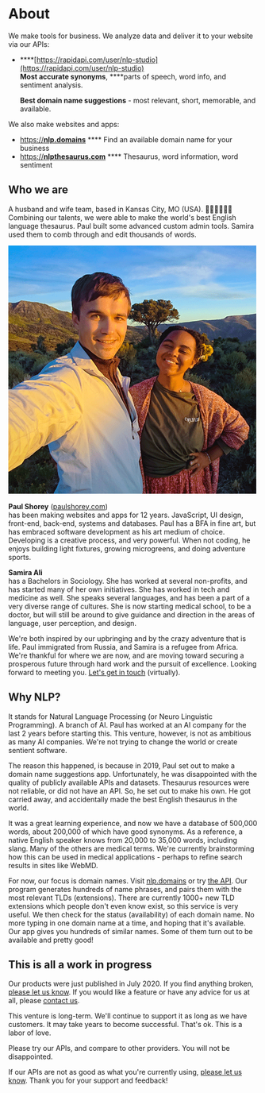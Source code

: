 # About

We make tools for business. We analyze data and deliver it to your website via our APIs:

* \*\*\*\*[https://rapidapi.com/user/nlp-studio](https://rapidapi.com/user/nlp-studio)  
  **Most accurate synonyms**, ****parts of speech, word info, and sentiment analysis.

  **Best domain name suggestions** - most relevant, short, memorable, and available.

We also make websites and apps: 

* [https://**nlp.domains**](https://nlp.domains) **** Find an available domain name for your business
* [https://**nlpthesaurus.com**](https://nlpthesaurus.com) **** Thesaurus, word information, word sentiment

## Who we are

A husband and wife team, based in Kansas City, MO \(USA\). 👨🏼‍💻👩🏽‍💼Combining our talents, we were able to make the world's best English language thesaurus. Paul built some advanced custom admin tools. Samira used them to comb through and edit thousands of words. 

![We met in Utah. Love those mountains. Miss those sunsets!](.gitbook/assets/dsc_0354-500-png.jpg)

**Paul Shorey** \([paulshorey.com](https://paulshorey.com)\)   
has been making websites and apps for 12 years. JavaScript, UI design, front-end, back-end, systems and databases. Paul has a BFA in fine art, but has embraced software development as his art medium of choice. Developing is a creative process, and very powerful. When not coding, he enjoys building light fixtures, growing microgreens, and doing adventure sports.

**Samira Ali**   
has a Bachelors in Sociology. She has worked at several non-profits, and has started many of her own initiatives. She has worked in tech and medicine as well. She speaks several languages, and has been a part of a very diverse range of cultures. She is now starting medical school, to be a doctor, but will still be around to give guidance and direction in the areas of language, user perception, and design.

We're both inspired by our upbringing and by the crazy adventure that is life. Paul immigrated from Russia, and Samira is a refugee from Africa. We're thankful for where we are now, and are moving toward securing a prosperous future through hard work and the pursuit of excellence. Looking forward to meeting you. [Let's get in touch]() \(virtually\).

## Why NLP?

It stands for Natural Language Processing \(or Neuro Linguistic Programming\). A branch of AI. Paul has worked at an AI company for the last 2 years before starting this. This venture, however, is not as ambitious as many AI companies. We're not trying to change the world or create sentient software.

The reason this happened, is because in 2019, Paul set out to make a domain name suggestions app. Unfortunately, he was disappointed with the quality of publicly available APIs and datasets. Thesaurus resources were not reliable, or did not have an API. So, he set out to make his own. He got carried away, and accidentally made the best English thesaurus in the world. 

It was a great learning experience, and now we have a database of 500,000 words, about 200,000 of which have good synonyms. As a reference, a native English speaker knows from 20,000 to 35,000 words, including slang. Many of the others are medical terms. We're currently brainstorming how this can be used in medical applications - perhaps to refine search results in sites like WebMD. 

For now, our focus is domain names. Visit [nlp.domains](https://nlp.domains) or try [the API](https://rapidapi.com). Our program generates hundreds of name phrases, and pairs them with the most relevant TLDs \(extensions\). There are currently 1000+ new TLD extensions which people don't even know exist, so this service is very useful. We then check for the status \(availability\) of each domain name. No more typing in one domain name at a time, and hoping that it's available. Our app gives you hundreds of similar names. Some of them turn out to be available and pretty good!

## This is all a work in progress

Our products were just published in July 2020. If you find anything broken, [please let us know](). If you would like a feature or have any advice for us at all, please [contact us]().

This venture is long-term. We'll continue to support it as long as we have customers. It may take years to become successful. That's ok. This is a labor of love.

Please try our APIs, and compare to other providers. You will not be disappointed. 

If our APIs are not as good as what you're currently using, [please let us know](). Thank you for your support and feedback!



